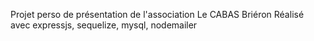 Projet perso de présentation de l'association Le CABAS Briéron
Réalisé avec expressjs, sequelize, mysql, nodemailer
